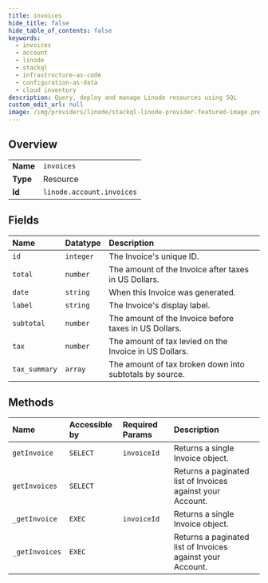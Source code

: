 ```yaml
---
title: invoices
hide_title: false
hide_table_of_contents: false
keywords:
  - invoices
  - account
  - linode    
  - stackql
  - infrastructure-as-code
  - configuration-as-data
  - cloud inventory
description: Query, deploy and manage Linode resources using SQL
custom_edit_url: null
image: /img/providers/linode/stackql-linode-provider-featured-image.png
---
```

  
    

## Overview
<table><tbody>
<tr><td><b>Name</b></td><td><code>invoices</code></td></tr>
<tr><td><b>Type</b></td><td>Resource</td></tr>
<tr><td><b>Id</b></td><td><code>linode.account.invoices</code></td></tr>
</tbody></table>

## Fields
| Name | Datatype | Description |
|:-----|:---------|:------------|
| `id` | `integer` | The Invoice's unique ID. |
| `total` | `number` | The amount of the Invoice after taxes in US Dollars. |
| `date` | `string` | When this Invoice was generated. |
| `label` | `string` | The Invoice's display label. |
| `subtotal` | `number` | The amount of the Invoice before taxes in US Dollars. |
| `tax` | `number` | The amount of tax levied on the Invoice in US Dollars. |
| `tax_summary` | `array` | The amount of tax broken down into subtotals by source. |
## Methods
| Name | Accessible by | Required Params | Description |
|:-----|:--------------|:----------------|:------------|
| `getInvoice` | `SELECT` | `invoiceId` | Returns a single Invoice object. |
| `getInvoices` | `SELECT` |  | Returns a paginated list of Invoices against your Account.<br /> |
| `_getInvoice` | `EXEC` | `invoiceId` | Returns a single Invoice object. |
| `_getInvoices` | `EXEC` |  | Returns a paginated list of Invoices against your Account.<br /> |
